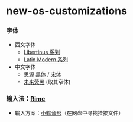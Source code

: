 # new-os-customizations

### 字体

- 西文字体
  - [Libertinus 系列](https://github.com/alerque/libertinus)
  - [Latin Modern 系列](http://www.gust.org.pl/projects/e-foundry/latin-modern)
- 中文字体
  - 思源 [黑体](https://github.com/adobe-fonts/source-han-sans) / [宋体](https://github.com/adobe-fonts/source-han-serif)
  - [未来荧黑](https://github.com/welai/glow-sans) (取其窄体)

### 输入法：[Rime](https://rime.im/)
  - 输入方案：[小鹤音形](https://www.flypy.com/)（在网盘中寻找挂接文件）
